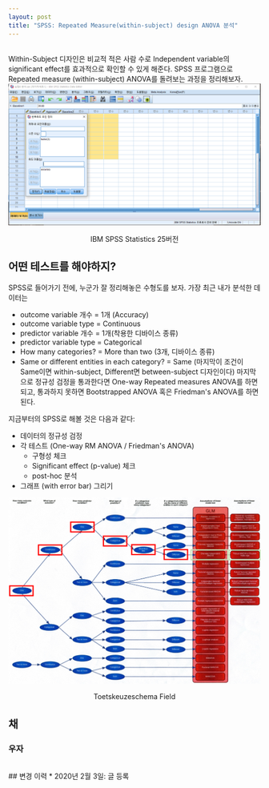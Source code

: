 ```yaml
---
layout: post
title: "SPSS: Repeated Measure(within-subject) design ANOVA 분석"
---
```

<br>
Within-Subject 디자인은 비교적 적은 사람 수로 Independent variable의 significant effect를 효과적으로 확인할 수 있게 해준다. SPSS 프로그램으로 Repeated measure (within-subject) ANOVA를 돌려보는 과정을 정리해보자.

<img src="/assets/RManova/SPSSoverview.PNG" width="600">
<p style='text-align:center'>IBM SPSS Statistics 25버전</p>

## 어떤 테스트를 해야하지?

SPSS로 들어가기 전에, 누군가 잘 정리해놓은 수형도를 보자. 가장 최근 내가 분석한 데이터는 
* outcome variable 개수 = 1개 (Accuracy)
* outcome variable type = Continuous
* predictor variable 개수 = 1개(착용한 디바이스 종류)
* predictor variable type = Categorical
* How many categories? = More than two (3개, 디바이스 종류)
* Same or different entities in each category? = Same 
(마지막이 조건이 Same이면 within-subject, Different면 between-subject 디자인이다) 
마지막으로 정규성 검정을 통과한다면 One-way Repeated measures ANOVA를 하면 되고, 통과하지 못하면 Bootstrapped ANOVA 혹은 Friedman's ANOVA를 하면 된다.

지금부터의 SPSS로 해볼 것은 다음과 같다:
* 데이터의 정규성 검정
* 각 테스트 (One-way RM ANOVA / Friedman's ANOVA)
  * 구형성 체크
  * Significant effect (p-value) 체크
  * post-hoc 분석
* 그래프 (with error bar) 그리기

<img src="/assets/RManova/toetskeuzeschema.PNG" width="900">
<p style='text-align:center'>Toetskeuzeschema Field</p>



## 채

### 우자

<br>
## 변경 이력
* 2020년 2월 3일: 글 등록
